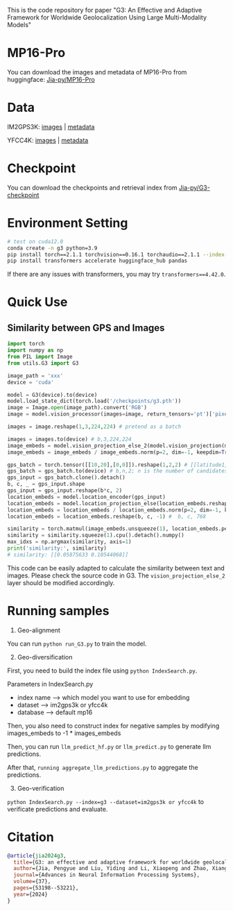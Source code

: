 This is the code repository for paper "G3: An Effective and Adaptive Framework for Worldwide Geolocalization Using Large Multi-Modality Models"

# MP16-Pro

You can download the images and metadata of MP16-Pro from huggingface: [Jia-py/MP16-Pro](https://huggingface.co/datasets/Jia-py/MP16-Pro/tree/main)

# Data

IM2GPS3K: [images](http://www.mediafire.com/file/7ht7sn78q27o9we/im2gps3ktest.zip) | [metadata](https://raw.githubusercontent.com/TIBHannover/GeoEstimation/original_tf/meta/im2gps3k_places365.csv)

YFCC4K: [images](http://www.mediafire.com/file/3og8y3o6c9de3ye/yfcc4k.zip) | [metadata](https://github.com/TIBHannover/GeoEstimation/releases/download/pytorch/yfcc25600_places365.csv)

# Checkpoint

You can download the checkpoints and retrieval index from [Jia-py/G3-checkpoint](https://huggingface.co/Jia-py/G3-checkpoint)

# Environment Setting

```bash
# test on cuda12.0
conda create -n g3 python=3.9
pip install torch==2.1.1 torchvision==0.16.1 torchaudio==2.1.1 --index-url https://download.pytorch.org/whl/cu121
pip install transformers accelerate huggingface_hub pandas
```

If there are any issues with transformers, you may try `transformers==4.42.0`.

# Quick Use

## Similarity between GPS and Images

```python
import torch
import numpy as np
from PIL import Image
from utils.G3 import G3

image_path = 'xxx'
device = 'cuda'

model = G3(device).to(device)
model.load_state_dict(torch.load('/checkpoints/g3.pth'))
image = Image.open(image_path).convert('RGB')
image = model.vision_processor(images=image, return_tensors='pt')['pixel_values'].reshape(3,224,224)

images = image.reshape(1,3,224,224) # pretend as a batch

images = images.to(device) # b,3,224,224
image_embeds = model.vision_projection_else_2(model.vision_projection(model.vision_model(images)[1]))
image_embeds = image_embeds / image_embeds.norm(p=2, dim=-1, keepdim=True) # b, 768

gps_batch = torch.tensor([[10,20],[0,0]]).reshape(1,2,2) # [[latitude1, longitude1],[latitude2, longitude2]]
gps_batch = gps_batch.to(device) # b,n,2; n is the number of candidates
gps_input = gps_batch.clone().detach()
b, c, _ = gps_input.shape
gps_input = gps_input.reshape(b*c, 2)
location_embeds = model.location_encoder(gps_input)
location_embeds = model.location_projection_else(location_embeds.reshape(b*c, -1))
location_embeds = location_embeds / location_embeds.norm(p=2, dim=-1, keepdim=True)
location_embeds = location_embeds.reshape(b, c, -1) #  b, c, 768

similarity = torch.matmul(image_embeds.unsqueeze(1), location_embeds.permute(0, 2, 1)) # b, 1, c
similarity = similarity.squeeze(1).cpu().detach().numpy()
max_idxs = np.argmax(similarity, axis=1)
print('similarity:', similarity)
# similarity: [[0.05875633 0.10544068]]
```

This code can be easily adapted to calculate the similarity between text and images. Please check the source code in G3. The `vision_projection_else_2` layer should be modified accordingly.

# Running samples

1. Geo-alignment

You can run `python run_G3.py` to train the model.

2. Geo-diversification

First, you need to build the index file using `python IndexSearch.py`. 

Parameters in IndexSearch.py
- index name --> which model you want to use for embedding
- dataset --> im2gps3k or yfcc4k
- database --> default mp16

Then, you also need to construct index for negative samples by modifying images_embeds to -1 * images_embeds

Then, you can run `llm_predict_hf.py` or `llm_predict.py` to generate llm predictions.

After that, `running aggregate_llm_predictions.py` to aggregate the predictions.

3. Geo-verification

`python IndexSearch.py --index=g3 --dataset=im2gps3k or yfcc4k` to verificate predictions and evaluate.

# Citation

```bib
@article{jia2024g3,
  title={G3: an effective and adaptive framework for worldwide geolocalization using large multi-modality models},
  author={Jia, Pengyue and Liu, Yiding and Li, Xiaopeng and Zhao, Xiangyu and Wang, Yuhao and Du, Yantong and Han, Xiao and Wei, Xuetao and Wang, Shuaiqiang and Yin, Dawei},
  journal={Advances in Neural Information Processing Systems},
  volume={37},
  pages={53198--53221},
  year={2024}
}
```
